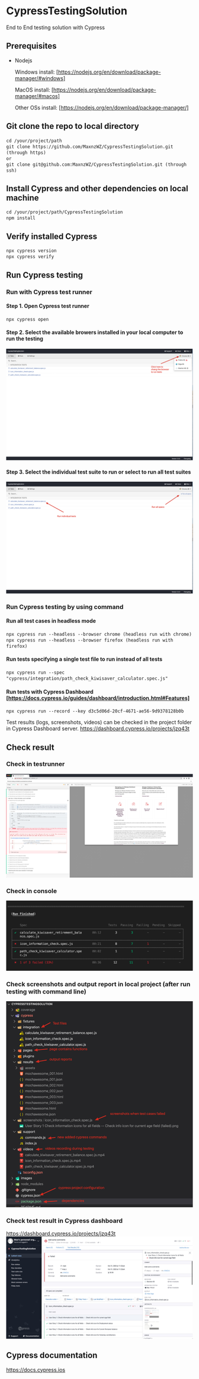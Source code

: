 # CypressTestingSolution
End to End testing solution with Cypress

## Prerequisites
+ Nodejs 
  
  Windows install: [https://nodejs.org/en/download/package-manager/#windows]
  
  MacOS install: [https://nodejs.org/en/download/package-manager/#macos]

  Other OSs install: [https://nodejs.org/en/download/package-manager/]

## Git clone the repo to local directory
```
cd /your/project/path
git clone https://github.com/MaxnzWZ/CypressTestingSolution.git (through https)
or
git clone git@github.com:MaxnzWZ/CypressTestingSolution.git (through ssh) 
``` 
## Install Cypress and other dependencies on local machine
```
cd /your/project/path/CypressTestingSolution
npm install
```
## Verify installed Cypress
```
npx cypress version
npx cypress verify
```
## Run Cypress testing
### Run with Cypress test runner
#### Step 1. Open Cypress test runner
```
npx cypress open
```

#### Step 2. Select the available browers installed in your local computer to run the testing
![Change browser](images/changeBrowser.jpg)

#### Step 3. Select the individual test suite to run or select to run all test suites
![Run tests](images/runTests.jpg)


### Run Cypress testing by using command
#### Run all test cases in headless mode
```
npx cypress run --headless --browser chrome (headless run with chrome)
npx cypress run --headless --browser firefox (headless run with firefox)
```
#### Run tests specifying a single test file to run instead of all tests
```
npx cypress run --spec "cypress/integration/path_check_kiwisaver_calculator.spec.js"
```
#### Run tests with Cypress Dashboard [https://docs.cypress.io/guides/dashboard/introduction.html#Features]
```
npx cypress run --record --key d3c5d06d-20cf-4671-ae56-9d9378128b0b
```
Test results (logs, screenshots, videos) can be checked in the project folder in Cypress Dashboard server.
https://dashboard.cypress.io/projects/jzq43t


## Check result
### Check in testrunner
![Test result](images/testrunnerResult.jpg)

### Check in console
![Test result in Console](images/consoleResult.jpg)

### Check screenshots and output report in local project (after run testing with command line)
![project structure](images/projectStructure.jpg)

### Check test result in Cypress dashboard
https://dashboard.cypress.io/projects/jzq43t
![dashboard result](images/dashboardResult.jpg)

## Cypress documentation
https://docs.cypress.ios